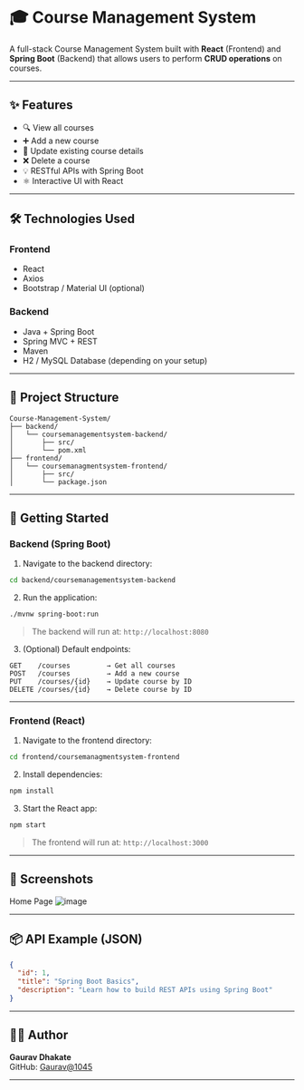 
# 🎓 Course Management System

A full-stack Course Management System built with **React** (Frontend) and **Spring Boot** (Backend) that allows users to perform **CRUD operations** on courses.

---

## ✨ Features

- 🔍 View all courses
- ➕ Add a new course
- 📝 Update existing course details
- ❌ Delete a course
- 💡 RESTful APIs with Spring Boot
- ⚛️ Interactive UI with React

---

## 🛠️ Technologies Used

### Frontend
- React
- Axios
- Bootstrap / Material UI (optional)

### Backend
- Java + Spring Boot
- Spring MVC + REST
- Maven
- H2 / MySQL Database (depending on your setup)

---

## 📁 Project Structure

```
Course-Management-System/
├── backend/
│   └── coursemanagementsystem-backend/
│       ├── src/
│       └── pom.xml
├── frontend/
│   └── coursemanagmentsystem-frontend/
│       ├── src/
│       └── package.json
```

---

## 🚀 Getting Started

### Backend (Spring Boot)

1. Navigate to the backend directory:
```bash
cd backend/coursemanagementsystem-backend
```

2. Run the application:
```bash
./mvnw spring-boot:run
```

> The backend will run at: `http://localhost:8080`

3. (Optional) Default endpoints:
```
GET    /courses         → Get all courses  
POST   /courses         → Add a new course  
PUT    /courses/{id}    → Update course by ID  
DELETE /courses/{id}    → Delete course by ID  
```

---

### Frontend (React)

1. Navigate to the frontend directory:
```bash
cd frontend/coursemanagmentsystem-frontend
```

2. Install dependencies:
```bash
npm install
```

3. Start the React app:
```bash
npm start
```

> The frontend will run at: `http://localhost:3000`

---

## 📸 Screenshots

Home Page
![image](https://github.com/user-attachments/assets/db712f92-7b6d-44ee-9632-353c8317936a)

---

## 📦 API Example (JSON)

```json
{
  "id": 1,
  "title": "Spring Boot Basics",
  "description": "Learn how to build REST APIs using Spring Boot"
}
```

---

## 🧑‍💻 Author

**Gaurav Dhakate**  
GitHub: [Gaurav@1045](https://github.com/Gaurav@1045)

---
